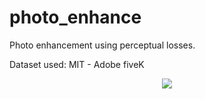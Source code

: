 # photo_enhance
Photo enhancement using perceptual losses.

Dataset used: MIT - Adobe fiveK

<p align="center">
  <img src="https://github.com/rrwiyatn/deeplearning-ai/blob/master/photo_enhance/data/comparison.png">
</p>
